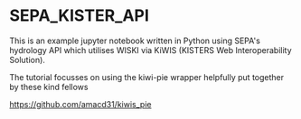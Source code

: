 # SEPA_KISTER_API
This is an example jupyter notebook written in Python using SEPA's hydrology API which utilises WISKI via KiWIS (KISTERS Web Interoperability Solution).

The tutorial focusses on using the kiwi-pie wrapper helpfully put together by these kind fellows

https://github.com/amacd31/kiwis_pie

